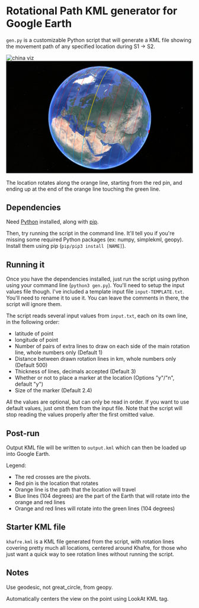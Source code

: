 # Rotational Path KML generator for Google Earth

`gen.py` is a customizable Python script that will generate a KML file showing the movement path of any specified location during S1 -> S2.

![china viz](img/beijing-viz.png "china viz")
![world viz](img/world-viz.png "world viz")

The location rotates along the orange line, starting from the red pin, and ending up at the end of the orange line touching the green line.

## Dependencies

Need [Python](https://www.python.org/downloads/) installed, along with [pip](https://pip.pypa.io/en/stable/installation/).

Then, try running the script in the command line. It'll tell you if you're missing some required Python packages (ex: numpy, simplekml, geopy). Install them using pip (`pip/pip3 install [NAME]`).

## Running it

Once you have the dependencies installed, just run the script using python using your command line (`python3 gen.py`). You'll need to setup the input values file though. I've included a template input file `input-TEMPLATE.txt`. You'll need to rename it to use it. You can leave the comments in there, the script will ignore them.

The script reads several input values from `input.txt`, each on its own line, in the following order:
- latitude of point
- longitude of point
- Number of pairs of extra lines to draw on each side of the main rotation line, whole numbers only (Default 1)
- Distance between drawn rotation lines in km, whole numbers only (Default 500)
- Thickness of lines, decimals accepted (Default 3)
- Whether or not to place a marker at the location (Options "y"/"n", default "y")
- Size of the marker (Default 2.4)

All the values are optional, but can only be read in order. If you want to use default values, just omit them from the input file. Note that the script will stop reading the values properly after the first omitted value.

## Post-run

Output KML file will be written to `output.kml` which can then be loaded up into Google Earth.

Legend:
- The red crosses are the pivots.
- Red pin is the location that rotates
- Orange line is the path that the location will travel
- Blue lines (104 degrees) are the part of the Earth that will rotate into the orange and red lines
- Orange and red lines will rotate into the green lines (104 degrees)

## Starter KML file

`khafre.kml` is a KML file generated from the script, with rotation lines covering pretty much all locations, centered around Khafre, for those who just want a quick way to see rotation lines without running the script.

## Notes

Use geodesic, not great_circle, from geopy.

Automatically centers the view on the point using LookAt KML tag.